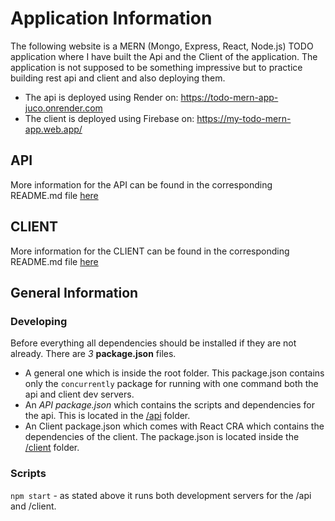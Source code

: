 # Application Information

The following website is a MERN (Mongo, Express, React, Node.js) TODO application where I have built the Api and the Client of the application. The application is not supposed to be something impressive but to practice building rest api and client and also deploying them.

-   The api is deployed using Render on: https://todo-mern-app-juco.onrender.com
-   The client is deployed using Firebase on: https://my-todo-mern-app.web.app/

## API

More information for the API can be found in the corresponding README.md file [here](./api/README.md)

## CLIENT

More information for the CLIENT can be found in the corresponding README.md file [here](./client/README.md)

## General Information

### Developing

Before everything all dependencies should be installed if they are not already. There are _3_ **package.json** files.

-   A general one which is inside the root folder. This package.json contains only the `concurrently` package for running with one command both the api and client dev servers.
-   An _API_ _package.json_ which contains the scripts and dependencies for the api. This is located in the [/api](./api/) folder.
-   An Client package.json which comes with React CRA which contains the dependencies of the client. The package.json is located inside the [/client](./client) folder.

### Scripts

`npm start` - as stated above it runs both development servers for the /api and /client.
